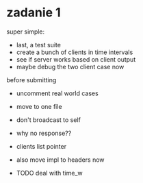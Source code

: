 # zadanie 1

super simple:
* last, a test suite
* create a bunch of clients in time intervals
* see if server works based on client output
* maybe debug the two client case now

before submitting
* uncomment real world cases
* move to one file

* don't broadcast to self
* why no response??
* clients list pointer
* also move impl to headers now
* TODO deal with time_w
